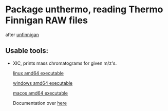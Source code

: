 # Package unthermo, reading Thermo Finnigan RAW files
after [unfinnigan](http://code.google.com/p/unfinnigan/wiki/FileLayoutOverview)

## Usable tools:

*   XIC, prints mass chromatograms for given m/z's.

    [linux amd64 executable](https://bitbucket.org/proteinspector/unthermo/downloads/xic)
  
    [windows amd64 executable](https://bitbucket.org/proteinspector/unthermo/downloads/xic.exe)
  
    [macos amd64 executable](https://bitbucket.org/proteinspector/unthermo/downloads/xicmac)
  
    Documentation over [here](https://bitbucket.org/proteinspector/unthermo/src/master/tools/xic.go)

